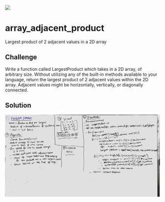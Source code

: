 <img src="https://travis-ci.com/mrebb/data-structures-and-algorithms.svg?branch=array_adjacent_product">

# array_adjacent_product
Largest product of 2 adjacent values in a 2D array

## Challenge
Write a function called LargestProduct which takes in a 2D array, of arbitrary size.
Without utilizing any of the built-in methods available to your language, return the largest product of 2 adjacent values within the 2D array.
Adjacent values might be horizontally, vertically, or diagonally connected.


## Solution
<img src = "./assets/array_adjacent_product.JPG">